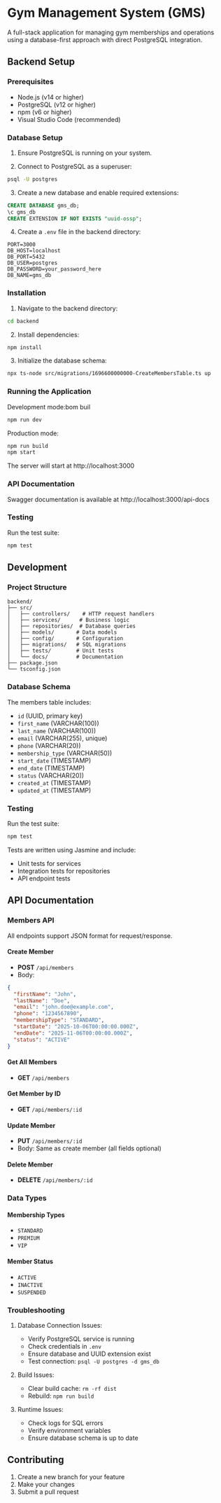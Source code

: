 # Gym Management System (GMS)

A full-stack application for managing gym memberships and operations using a database-first approach with direct PostgreSQL integration.

## Backend Setup

### Prerequisites

- Node.js (v14 or higher)
- PostgreSQL (v12 or higher)
- npm (v6 or higher)
- Visual Studio Code (recommended)

### Database Setup

1. Ensure PostgreSQL is running on your system.

2. Connect to PostgreSQL as a superuser:
```bash
psql -U postgres
```

3. Create a new database and enable required extensions:
```sql
CREATE DATABASE gms_db;
\c gms_db
CREATE EXTENSION IF NOT EXISTS "uuid-ossp";
```

4. Create a `.env` file in the backend directory:
```env
PORT=3000
DB_HOST=localhost
DB_PORT=5432
DB_USER=postgres
DB_PASSWORD=your_password_here
DB_NAME=gms_db
```

### Installation

1. Navigate to the backend directory:
```bash
cd backend
```

2. Install dependencies:
```bash
npm install
```

3. Initialize the database schema:
```bash
npx ts-node src/migrations/1696600000000-CreateMembersTable.ts up
```

### Running the Application

Development mode:bom buil
```bash
npm run dev
```

Production mode:
```bash
npm run build
npm start
```

The server will start at http://localhost:3000

### API Documentation

Swagger documentation is available at http://localhost:3000/api-docs

### Testing

Run the test suite:
```bash
npm test
```

## Development

### Project Structure
```
backend/
├── src/
│   ├── controllers/    # HTTP request handlers
│   ├── services/      # Business logic
│   ├── repositories/  # Database queries
│   ├── models/       # Data models
│   ├── config/       # Configuration
│   ├── migrations/   # SQL migrations
│   ├── tests/        # Unit tests
│   └── docs/         # Documentation
├── package.json
└── tsconfig.json
```

### Database Schema

The members table includes:
- `id` (UUID, primary key)
- `first_name` (VARCHAR(100))
- `last_name` (VARCHAR(100))
- `email` (VARCHAR(255), unique)
- `phone` (VARCHAR(20))
- `membership_type` (VARCHAR(50))
- `start_date` (TIMESTAMP)
- `end_date` (TIMESTAMP)
- `status` (VARCHAR(20))
- `created_at` (TIMESTAMP)
- `updated_at` (TIMESTAMP)

### Testing

Run the test suite:
```bash
npm test
```

Tests are written using Jasmine and include:
- Unit tests for services
- Integration tests for repositories
- API endpoint tests

## API Documentation

### Members API

All endpoints support JSON format for request/response.

#### Create Member
- **POST** `/api/members`
- Body:
```json
{
  "firstName": "John",
  "lastName": "Doe",
  "email": "john.doe@example.com",
  "phone": "1234567890",
  "membershipType": "STANDARD",
  "startDate": "2025-10-06T00:00:00.000Z",
  "endDate": "2025-11-06T00:00:00.000Z",
  "status": "ACTIVE"
}
```

#### Get All Members
- **GET** `/api/members`

#### Get Member by ID
- **GET** `/api/members/:id`

#### Update Member
- **PUT** `/api/members/:id`
- Body: Same as create member (all fields optional)

#### Delete Member
- **DELETE** `/api/members/:id`

### Data Types

#### Membership Types
- `STANDARD`
- `PREMIUM`
- `VIP`

#### Member Status
- `ACTIVE`
- `INACTIVE`
- `SUSPENDED`

### Troubleshooting

1. Database Connection Issues:
   - Verify PostgreSQL service is running
   - Check credentials in `.env`
   - Ensure database and UUID extension exist
   - Test connection: `psql -U postgres -d gms_db`

2. Build Issues:
   - Clear build cache: `rm -rf dist`
   - Rebuild: `npm run build`

3. Runtime Issues:
   - Check logs for SQL errors
   - Verify environment variables
   - Ensure database schema is up to date

## Contributing

1. Create a new branch for your feature
2. Make your changes
3. Submit a pull request
